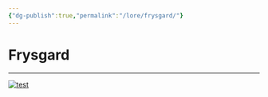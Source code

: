 ```yaml
---
{"dg-publish":true,"permalink":"/lore/frysgard/"}
---
```


# Frysgard
---

[![test](/img/user/lore/attachment/Arkanis-Frysgard.png)](../../../img/user/attachment/Arkanis-Frysgard.png)